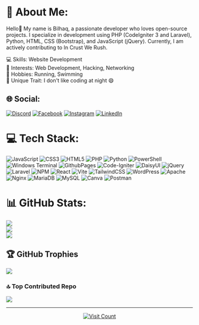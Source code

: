 # 💫 About Me:

Hello👋 My name is Bilhaq, a passionate developer who loves open-source projects. I specialize in development using PHP (CodeIgniter 3 and Laravel), Python, HTML, CSS (Bootstrap), and JavaScript (jQuery). Currently, I am actively contributing to In Crust We Rush.

💻 Skills: Website Development<br/>
🌟 Interests: Web Development, Hacking, Networking<br/>
🎵 Hobbies: Running, Swimming<br/>
🌈 Unique Trait: I don't like coding at night 😄

## 🌐 Social:
[![Discord](https://img.shields.io/badge/Discord-%237289DA.svg?logo=discord&logoColor=white)](https://discord.gg/billyb070707) [![Facebook](https://img.shields.io/badge/Facebook-%231877F2.svg?logo=Facebook&logoColor=white)](https://facebook.com/billy) [![Instagram](https://img.shields.io/badge/Instagram-%23E4405F.svg?logo=Instagram&logoColor=white)](https://instagram.com/billy000_00) [![LinkedIn](https://img.shields.io/badge/LinkedIn-%230077B5.svg?logo=linkedin&logoColor=white)](https://linkedin.com/in/bilhaq-syahbani-sahatmojo) 

# 💻 Tech Stack:
![JavaScript](https://img.shields.io/badge/javascript-%23323330.svg?style=for-the-badge&logo=javascript&logoColor=%23F7DF1E) ![CSS3](https://img.shields.io/badge/css3-%231572B6.svg?style=for-the-badge&logo=css3&logoColor=white) ![HTML5](https://img.shields.io/badge/html5-%23E34F26.svg?style=for-the-badge&logo=html5&logoColor=white) ![PHP](https://img.shields.io/badge/php-%23777BB4.svg?style=for-the-badge&logo=php&logoColor=white) ![Python](https://img.shields.io/badge/python-3670A0?style=for-the-badge&logo=python&logoColor=ffdd54) ![PowerShell](https://img.shields.io/badge/PowerShell-%235391FE.svg?style=for-the-badge&logo=powershell&logoColor=white) ![Windows Terminal](https://img.shields.io/badge/Windows%20Terminal-%234D4D4D.svg?style=for-the-badge&logo=windows-terminal&logoColor=white) ![GithubPages](https://img.shields.io/badge/github%20pages-121013?style=for-the-badge&logo=github&logoColor=white) ![Code-Igniter](https://img.shields.io/badge/CodeIgniter-%23EF4223.svg?style=for-the-badge&logo=codeIgniter&logoColor=white) ![DaisyUI](https://img.shields.io/badge/daisyui-5A0EF8?style=for-the-badge&logo=daisyui&logoColor=white) ![jQuery](https://img.shields.io/badge/jquery-%230769AD.svg?style=for-the-badge&logo=jquery&logoColor=white) ![Laravel](https://img.shields.io/badge/laravel-%23FF2D20.svg?style=for-the-badge&logo=laravel&logoColor=white) ![NPM](https://img.shields.io/badge/NPM-%23CB3837.svg?style=for-the-badge&logo=npm&logoColor=white) ![React](https://img.shields.io/badge/react-%2320232a.svg?style=for-the-badge&logo=react&logoColor=%2361DAFB) ![Vite](https://img.shields.io/badge/vite-%23646CFF.svg?style=for-the-badge&logo=vite&logoColor=white) ![TailwindCSS](https://img.shields.io/badge/tailwindcss-%2338B2AC.svg?style=for-the-badge&logo=tailwind-css&logoColor=white) ![WordPress](https://img.shields.io/badge/WordPress-%23117AC9.svg?style=for-the-badge&logo=WordPress&logoColor=white) ![Apache](https://img.shields.io/badge/apache-%23D42029.svg?style=for-the-badge&logo=apache&logoColor=white) ![Nginx](https://img.shields.io/badge/nginx-%23009639.svg?style=for-the-badge&logo=nginx&logoColor=white) ![MariaDB](https://img.shields.io/badge/MariaDB-003545?style=for-the-badge&logo=mariadb&logoColor=white) ![MySQL](https://img.shields.io/badge/mysql-4479A1.svg?style=for-the-badge&logo=mysql&logoColor=white) ![Canva](https://img.shields.io/badge/Canva-%2300C4CC.svg?style=for-the-badge&logo=Canva&logoColor=white) ![Postman](https://img.shields.io/badge/Postman-FF6C37?style=for-the-badge&logo=postman&logoColor=white)
# 📊 GitHub Stats:
![](https://github-readme-stats.vercel.app/api?username=0xbillyyy&theme=dark&hide_border=false&include_all_commits=true&count_private=true)<br/>
![](https://github-readme-streak-stats.herokuapp.com/?user=0xbillyyy&theme=dark&hide_border=false)<br/>
![](https://github-readme-stats.vercel.app/api/top-langs/?username=0xbillyyy&theme=dark&hide_border=false&include_all_commits=true&count_private=true&layout=compact)

## 🏆 GitHub Trophies
![](https://github-profile-trophy.vercel.app/?username=0xbillyyy&theme=radical&no-frame=false&no-bg=true&margin-w=4)

### 🔝 Top Contributed Repo
![](https://github-contributor-stats.vercel.app/api?username=0xbillyyy&limit=5&theme=radical&combine_all_yearly_contributions=true)

---
<div align="center">
    <a href="https://visitcount.itsvg.in">
        <img src="https://visitcount.itsvg.in/api?id=0xbillyyy&icon=0&color=0" alt="Visit Count">
    </a>
</div>

<!-- Proudly created with GPRM ( https://gprm.itsvg.in ) -->
